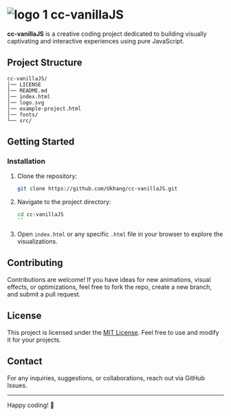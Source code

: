 # ![logo 1](https://github.com/user-attachments/assets/3aeec50c-c433-4eb6-9ef6-b5e1fd473c94) cc-vanillaJS
**cc-vanillaJS** is a creative coding project dedicated to building visually captivating and interactive experiences using pure JavaScript.

## Project Structure

```
cc-vanillaJS/
│── LICENSE
│── README.md
│── index.html
│── logo.svg
│── example-project.html
│── fonts/
└── src/
```

## Getting Started

### Installation
1. Clone the repository:
   ```sh
   git clone https://github.com/Ukhang/cc-vanillaJS.git
   ```
2. Navigate to the project directory:
   ```sh
   cd cc-vanillaJS
   ``
3. Open `index.html` or any specific `.html` file in your browser to explore the visualizations.

## Contributing

Contributions are welcome! If you have ideas for new animations, visual effects, or optimizations, feel free to fork the repo, create a new branch, and submit a pull request.

## License

This project is licensed under the [MIT License](LICENSE). Feel free to use and modify it for your projects.

## Contact

For any inquiries, suggestions, or collaborations, reach out via GitHub Issues.

---
Happy coding! 🚀

